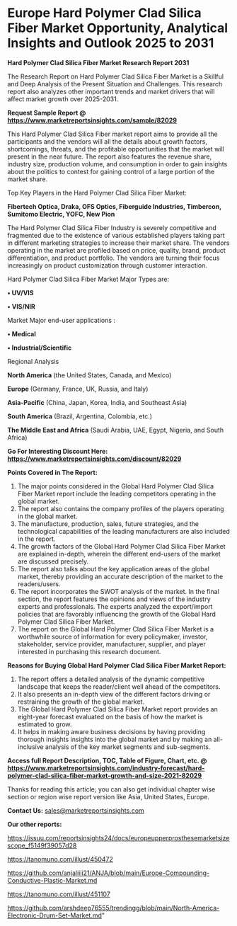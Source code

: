# Europe Hard Polymer Clad Silica Fiber Market Opportunity, Analytical Insights and Outlook 2025 to 2031

<strong>Hard Polymer Clad Silica Fiber Market Research Report 2031</strong>

The Research Report on Hard Polymer Clad Silica Fiber Market is a Skillful and Deep Analysis of the Present Situation and Challenges. This research report also analyzes other important trends and market drivers that will affect market growth over 2025-2031.

<strong>Request Sample Report @ <a href=https://www.marketreportsinsights.com/sample/82029>https://www.marketreportsinsights.com/sample/82029</a></strong>

This Hard Polymer Clad Silica Fiber market report aims to provide all the participants and the vendors will all the details about growth factors, shortcomings, threats, and the profitable opportunities that the market will present in the near future. The report also features the revenue share, industry size, production volume, and consumption in order to gain insights about the politics to contest for gaining control of a large portion of the market share.

Top Key Players in the Hard Polymer Clad Silica Fiber Market:

<strong>Fibertech Optica, Draka, OFS Optics, Fiberguide Industries, Timbercon, Sumitomo Electric, YOFC, New Pion</strong>

The Hard Polymer Clad Silica Fiber Industry is severely competitive and fragmented due to the existence of various established players taking part in different marketing strategies to increase their market share. The vendors operating in the market are profiled based on price, quality, brand, product differentiation, and product portfolio. The vendors are turning their focus increasingly on product customization through customer interaction.

Hard Polymer Clad Silica Fiber Market Major Types are:

<strong>• UV/VIS

• VIS/NIR</strong>

Market Major end-user applications :

<strong>• Medical

• Industrial/Scientific</strong>

Regional Analysis

</u><strong><b>North America</b></strong> (the United States, Canada, and Mexico)

<strong><b>Europe </b></strong>(Germany, France, UK, Russia, and Italy)

<strong><b>Asia-Pacific</b></strong> (China, Japan, Korea, India, and Southeast Asia)

<strong><b>South America</b></strong> (Brazil, Argentina, Colombia, etc.)

<strong><b>The Middle East and Africa</b></strong> (Saudi Arabia, UAE, Egypt, Nigeria, and South Africa)

<strong>Go For Interesting Discount Here: <a href=https://www.marketreportsinsights.com/discount/82029>https://www.marketreportsinsights.com/discount/82029</a></strong>

<strong>Points Covered in The Report:</strong>
<ol>
  <li>The major points considered in the Global Hard Polymer Clad Silica Fiber Market report include the leading competitors operating in the global market.</li>
  <li>The report also contains the company profiles of the players operating in the global market.</li>
  <li>The manufacture, production, sales, future strategies, and the technological capabilities of the leading manufacturers are also included in the report.</li>
  <li>The growth factors of the Global Hard Polymer Clad Silica Fiber Market are explained in-depth, wherein the different end-users of the market are discussed precisely.</li>
  <li>The report also talks about the key application areas of the global market, thereby providing an accurate description of the market to the readers/users.</li>
  <li>The report incorporates the SWOT analysis of the market. In the final section, the report features the opinions and views of the industry experts and professionals. The experts analyzed the export/import policies that are favorably influencing the growth of the Global Hard Polymer Clad Silica Fiber Market.</li>
  <li>The report on the Global Hard Polymer Clad Silica Fiber Market is a worthwhile source of information for every policymaker, investor, stakeholder, service provider, manufacturer, supplier, and player interested in purchasing this research document.</li>
</ol>
<strong>Reasons for Buying Global Hard Polymer Clad Silica Fiber Market Report:</strong>

<ol>
  <li>The report offers a detailed analysis of the dynamic competitive landscape that keeps the reader/client well ahead of the competitors.</li>
  <li>It also presents an in-depth view of the different factors driving or restraining the growth of the global market.</li>
  <li>The Global Hard Polymer Clad Silica Fiber Market report provides an eight-year forecast evaluated on the basis of how the market is estimated to grow.</li>
  <li>It helps in making aware business decisions by having providing thorough insights insights into the global market and by making an all-inclusive analysis of the key market segments and sub-segments.</li>
</ol>
<strong>Access full Report Description, TOC, Table of Figure, Chart, etc. @ <a href=https://www.marketreportsinsights.com/industry-forecast/hard-polymer-clad-silica-fiber-market-growth-and-size-2021-82029>https://www.marketreportsinsights.com/industry-forecast/hard-polymer-clad-silica-fiber-market-growth-and-size-2021-82029</a></strong>


Thanks for reading this article; you can also get individual chapter wise section or region wise report version like Asia, United States, Europe.

<strong>Contact Us:</strong>
sales@marketreportsinsights.com

<strong>Our other reports:</strong>

<a href=https://issuu.com/reportsinsights24/docs/europeupperprosthesemarketsizescope_f5149f39057d28>https://issuu.com/reportsinsights24/docs/europeupperprosthesemarketsizescope_f5149f39057d28</a>

<a href=https://tanomuno.com/illust/450472>https://tanomuno.com/illust/450472</a>

<a href=https://github.com/anjaliiii21/ANJA/blob/main/Europe-Compounding-Conductive-Plastic-Market.md>https://github.com/anjaliiii21/ANJA/blob/main/Europe-Compounding-Conductive-Plastic-Market.md</a>

<a href=https://tanomuno.com/illust/451107>https://tanomuno.com/illust/451107</a>

<a href=https://github.com/arshdeep76555/trendingg/blob/main/North-America-Electronic-Drum-Set-Market.md>https://github.com/arshdeep76555/trendingg/blob/main/North-America-Electronic-Drum-Set-Market.md</a>"
